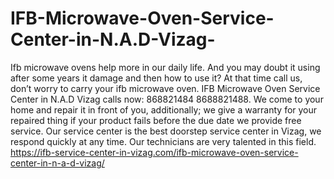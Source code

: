 # IFB-Microwave-Oven-Service-Center-in-N.A.D-Vizag-
Ifb microwave ovens help more in our daily life. And you may doubt it using after some years it damage and then how to use it? At that time call us, don’t worry to carry your ifb microwave oven. IFB Microwave Oven Service Center in N.A.D Vizag calls now: 868821484 8688821488. We come to your home and repair it in front of you, additionally; we give a warranty for your repaired thing if your product fails before the due date we provide free service. Our service center is the best doorstep service center in Vizag, we respond quickly at any time. Our technicians are very talented in this field. https://ifb-service-center-in-vizag.com/ifb-microwave-oven-service-center-in-n-a-d-vizag/
